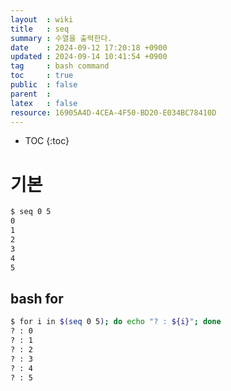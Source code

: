 ```yaml
---
layout  : wiki
title   : seq
summary : 수열을 출력한다.
date    : 2024-09-12 17:20:18 +0900
updated : 2024-09-14 10:41:54 +0900
tag     : bash command
toc     : true
public  : false
parent  :
latex   : false
resource: 16905A4D-4CEA-4F50-BD20-E034BC78410D
---
```

* TOC
{:toc}

# 기본
```bash
$ seq 0 5
0
1
2
3
4
5
```

## bash for

```bash
$ for i in $(seq 0 5); do echo "? : ${i}"; done
? : 0
? : 1
? : 2
? : 3
? : 4
? : 5
```
